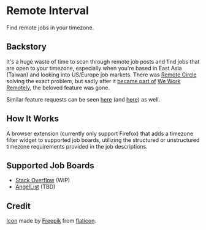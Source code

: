 # Remote Interval

Find remote jobs in your timezone.

## Backstory

It's a huge waste of time to scan through remote job posts and find jobs that are open to your timezone, especially when you're based in East Asia (Taiwan) and looking into US/Europe job markets. There was [Remote Circle](https://www.producthunt.com/posts/remote-circle) solving the exact problem, but sadly after it [became part of](https://twitter.com/remotecircle/status/1259900920512393216) [We Work Remotely](https://weworkremotely.com/), the beloved feature was gone.

Similar feature requests can be seen [here](https://meta.stackoverflow.com/questions/387166/so-remote-jobs-include-preferred-timezones-in-email-alerts) (and [here](https://meta.stackoverflow.com/questions/378822/remote-jobs-and-timezone-search)) as well.

## How It Works

A browser extension (currently only support Firefox) that adds a timezone filter widget to supported job boards, utilizing the structured or unstructured timezone requirements provided in the job descriptions.

## Supported Job Boards

- [Stack Overflow](https://stackoverflow.com/jobs) (WIP)
- [AngelList](https://angel.co/jobs) (TBD)

## Credit

[Icon](icons/timezone.svg) made by [Freepik](https://www.flaticon.com/authors/freepik) from [flaticon](https://www.flaticon.com/).
